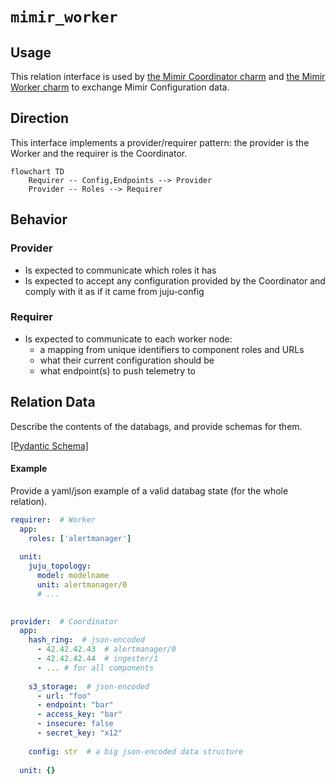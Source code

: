 # `mimir_worker`

## Usage

This relation interface is used by [the Mimir Coordinator charm](/url) and [the Mimir Worker charm](/url) to exchange Mimir Configuration data.


## Direction

This interface implements a provider/requirer pattern: the provider is the Worker and the requirer is the Coordinator.

```mermaid
flowchart TD
    Requirer -- Config,Endpoints --> Provider
    Provider -- Roles --> Requirer
```

## Behavior
### Provider

- Is expected to communicate which roles it has
- Is expected to accept any configuration provided by the Coordinator and comply with it as if it came from juju-config 
    

### Requirer

- Is expected to communicate to each worker node:
  - a mapping from unique identifiers to component roles and URLs
  - what their current configuration should be
  - what endpoint(s) to push telemetry to

## Relation Data

Describe the contents of the databags, and provide schemas for them.

[\[Pydantic Schema\]](./schema.py)

#### Example
Provide a yaml/json example of a valid databag state (for the whole relation).
```yaml
requirer:  # Worker
  app: 
    roles: ['alertmanager']
    
  unit:
    juju_topology: 
      model: modelname
      unit: alertmanager/0
      # ...

  
provider:  # Coordinator
  app:
    hash_ring:  # json-encoded
      - 42.42.42.43  # alertmanager/0
      - 42.42.42.44  # ingester/1
      - ... # for all components
         
    s3_storage:  # json-encoded
      - url: "foo"
      - endpoint: "bar"
      - access_key: "bar"
      - insecure: false
      - secret_key: "x12"
    
    config: str  # a big json-encoded data structure
  
  unit: {}
```
